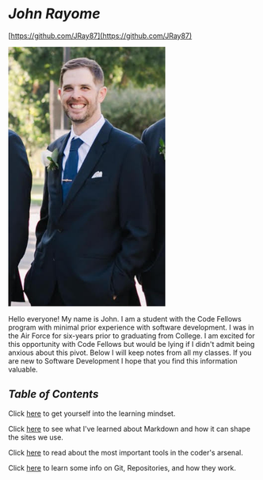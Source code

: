 # ***John Rayome*** 
[https://github.com/JRay87](https://github.com/JRay87)

![Me](ProfilePhoto.jpg)

Hello everyone! My name is John. I am a student with the Code Fellows program with minimal prior experience with software development. I was in the Air Force for six-years prior to graduating from College. I am excited for this opportunity with Code Fellows but would be lying if I didn't admit being anxious about this pivot. Below I will keep notes from all my classes. If you are new to Software Development I hope that you find this information valuable.

## *Table of Contents*

Click [here](GrowthMindset.md) to get yourself into the learning mindset.

Click [here](Mrkdwnnotes.md) to see what I've learned about Markdown and how it can shape the sites we use.

Click [here](CodersComp.md) to read about the most important tools in the coder's arsenal.

Click [here](GitRepositories.md) to learn some info on Git, Repositories, and how they work.